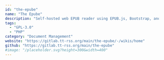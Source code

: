 ```yaml
---
id: "the-epube"
name: "The Epube"
description: "Self-hosted web EPUB reader using EPUB.js, Bootstrap, and Calibre."
tags:
  - "GPL-3.0"
  - "PHP"
category: "Document Management"
website: "https://gitlab.tt-rss.org/main/the-epube/-/wikis/home"
github: "https://gitlab.tt-rss.org/main/the-epube"
#image: "/placeholder.svg?height=300&width=400"
---
```


